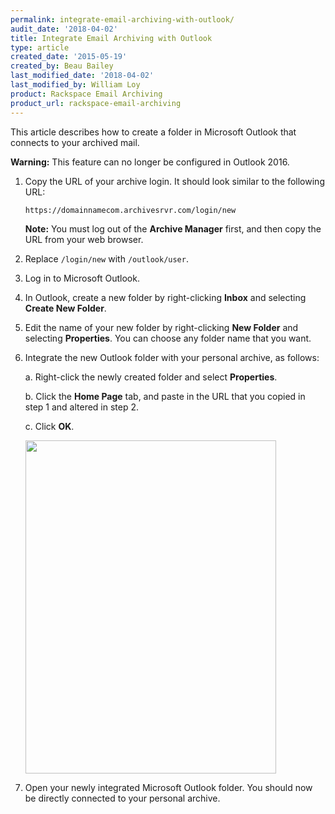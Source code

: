 ```yaml
---
permalink: integrate-email-archiving-with-outlook/
audit_date: '2018-04-02'
title: Integrate Email Archiving with Outlook
type: article
created_date: '2015-05-19'
created_by: Beau Bailey
last_modified_date: '2018-04-02'
last_modified_by: William Loy
product: Rackspace Email Archiving
product_url: rackspace-email-archiving
---
```


This article describes how to create a folder in Microsoft Outlook that connects to your
archived mail.

**Warning:** This feature can no longer be configured in Outlook 2016.

1. Copy the URL of your archive login. It should look similar to the following URL:

       https://domainnamecom.archivesrvr.com/login/new

    **Note:** You must log out of the **Archive Manager** first, and then
    copy the URL from your web browser.

2. Replace `/login/new` with `/outlook/user`.

3. Log in to Microsoft Outlook.

4. In Outlook, create a new folder by right-clicking **Inbox** and selecting **Create New Folder**.

5. Edit the name of your new folder by right-clicking **New Folder** and selecting **Properties**. You can choose any folder name that you want.

6. Integrate the new Outlook folder with your personal archive, as follows:

   a.  Right-click the newly created folder and select **Properties**.

   b.  Click the **Home Page** tab, and paste in the URL that you copied in step 1 and altered in step 2.

   c.  Click **OK**.

   <img src="{% asset_path rackspace-email-archiving/integrate-email-archiving-with-outlook/Integrate%20Archiving%20with%20Outlook%201A.png %}" width="401" height="533" />

7. Open your newly integrated Microsoft Outlook folder. You should now be directly connected to your personal archive.
